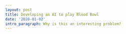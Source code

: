 ```yaml
---
layout: post
title: Developing an AI to play Blood Bowl
date: '2020-01-02'
intro_paragraph: Why is this an interesting problem?
---
```


